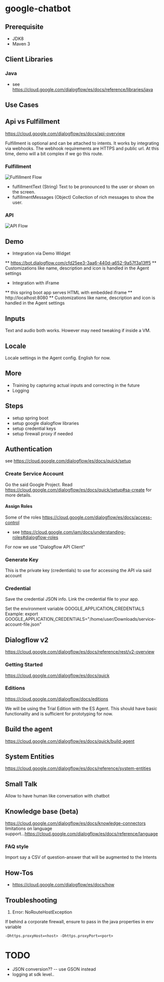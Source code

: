 # google-chatbot

## Prerequisite

* JDK8
* Maven 3


## Client Libraries

### Java

* see https://cloud.google.com/dialogflow/es/docs/reference/libraries/java

## Use Cases

## Api vs Fulfillment

https://cloud.google.com/dialogflow/es/docs/api-overview

Fulfillment is optional and can be attached to intents.  It works by integrating via webhooks.
The webhook requirements are HTTPS and public url.  At this time, demo will a bit complex if we go this route.

### Fulfillment
![Fulfillment Flow](https://cloud.google.com/dialogflow/es/docs/images/fulfillment-flow.svg)


* fulfillmentText (String) Text to be pronounced to the user or shown on the screen.
* fulfillmentMessages (Object) Collection of rich messages to show the user.

### API

![API Flow](https://cloud.google.com/dialogflow/es/docs/images/api-flow.svg)

## Demo

* Integration via Demo Widget

** https://bot.dialogflow.com/cfd25ee3-3aa6-440d-a652-9a57f3a13ff5
** Customizations like name, description and icon is handled in the Agent settings

* Integration with iFrame

** this spring boot app serves HTML with embedded iframe
** http://localhost:8080
** Customizations like name, description and icon is handled in the Agent settings


## Inputs

Text and audio both works.  However may need tweaking if inside a VM.

## Locale

Locale settings in the Agent config.  English for now.

## More

* Training by capturing actual inputs and correcting in the future
* Logging



## Steps

* setup spring boot
* setup google dialogflow libraries
* setup credential keys
* setup firewall proxy if needed

## Authentication

see https://cloud.google.com/dialogflow/es/docs/quick/setup

### Create Service Account

Go the said Google Project.  Read https://cloud.google.com/dialogflow/es/docs/quick/setup#sa-create for more details.

#### Assign Roles

Some of the roles https://cloud.google.com/dialogflow/es/docs/access-control
* see https://cloud.google.com/iam/docs/understanding-roles#dialogflow-roles

For now we use "Dialogflow API Client"

### Generate Key

This is the private key (credentials) to use for accessing the API via said account


### Credential
Save the credential JSON info.
Link the credential file to your app.

Set the environment variable GOOGLE_APPLICATION_CREDENTIALS
Example:
export GOOGLE_APPLICATION_CREDENTIALS="/home/user/Downloads/service-account-file.json"

## Dialogflow v2

https://cloud.google.com/dialogflow/es/docs/reference/rest/v2-overview


### Getting Started
https://cloud.google.com/dialogflow/es/docs/quick



### Editions

https://cloud.google.com/dialogflow/docs/editions

We will be using the Trial Edition with the ES Agent.  This should have basic functionality and is sufficient for prototyping for now.


## Build the agent

https://cloud.google.com/dialogflow/es/docs/quick/build-agent

## System Entities

https://cloud.google.com/dialogflow/es/docs/reference/system-entities



## Small Talk

Allow to have human like conversation with chatbot



## Knowledge base (beta)

https://cloud.google.com/dialogflow/es/docs/knowledge-connectors
limitations on language support...https://cloud.google.com/dialogflow/es/docs/reference/language

### FAQ style

Import say a CSV of question-answer that will be augmented to the Intents

## How-Tos

* https://cloud.google.com/dialogflow/es/docs/how


## Troubleshooting

1. Error: NoRouteHostException

If behind a corporate firewall, ensure to pass in the java properties in env variable

```
-Dhttps.proxyHost=<host> -Dhttps.proxyPort=<port>
```



TODO
======

* JSON conversion??  -- use GSON instead
* logging at sdk level..



